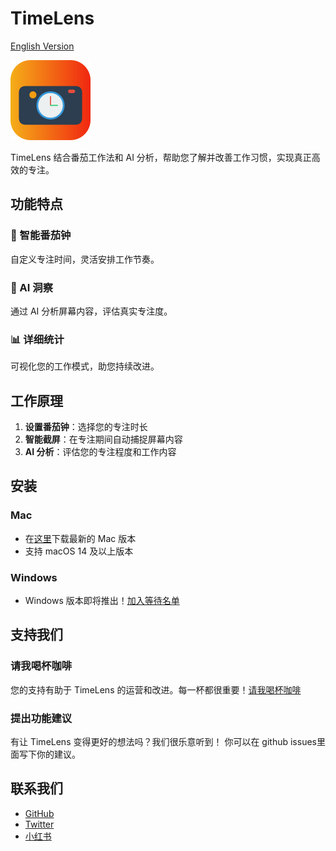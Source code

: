 # TimeLens

[English Version](README.md)

<img src="./timelens.png" alt="TimeLens Logo" width="128"/>

TimeLens 结合番茄工作法和 AI 分析，帮助您了解并改善工作习惯，实现真正高效的专注。

## 功能特点

### 🍅 智能番茄钟
自定义专注时间，灵活安排工作节奏。

### 🤖 AI 洞察
通过 AI 分析屏幕内容，评估真实专注度。

### 📊 详细统计
可视化您的工作模式，助您持续改进。

## 工作原理

1. **设置番茄钟**：选择您的专注时长
2. **智能截屏**：在专注期间自动捕捉屏幕内容
3. **AI 分析**：评估您的专注程度和工作内容

## 安装

### Mac
- 在[这里](https://timelens.suinian.ai/)下载最新的 Mac 版本
- 支持 macOS 14 及以上版本

### Windows
- Windows 版本即将推出！[加入等待名单](#windows-等待名单)

## 支持我们

### 请我喝杯咖啡
您的支持有助于 TimeLens 的运营和改进。每一杯都很重要！[请我喝杯咖啡](https://buy.stripe.com/28o6oq1xz4AXeY04gi)

### 提出功能建议
有让 TimeLens 变得更好的想法吗？我们很乐意听到！ 你可以在 github issues里面写下你的建议。

## 联系我们

- [GitHub](https://github.com/suinian-ai/timelens)
- [Twitter](https://x.com/suinianai)
- [小红书](https://www.xiaohongshu.com/user/profile/62528d730000000010007c9e)


